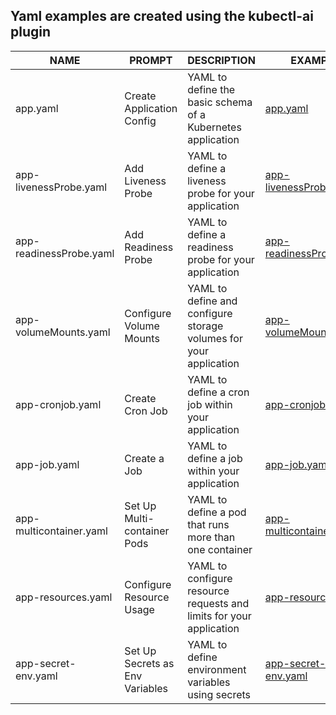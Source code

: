 ## Yaml examples are created using the kubectl-ai plugin




| NAME                        | PROMPT                             | DESCRIPTION                                                              | EXAMPLE                                     |
|-----------------------------|------------------------------------|--------------------------------------------------------------------------|---------------------------------------------|
| app.yaml                    | Create Application Config          | YAML to define the basic schema of a Kubernetes application              | [app.yaml](yaml/app.yaml)                 |
| app-livenessProbe.yaml      | Add Liveness Probe                 | YAML to define a liveness probe for your application                     | [app-livenessProbe.yaml](yaml/app-livenessProbe.yaml) |
| app-readinessProbe.yaml     | Add Readiness Probe                | YAML to define a readiness probe for your application                    | [app-readinessProbe.yaml](yaml/app-readinessProbe.yaml) |
| app-volumeMounts.yaml       | Configure Volume Mounts            | YAML to define and configure storage volumes for your application        | [app-volumeMounts.yaml](yaml/app-volumeMounts.yaml) |
| app-cronjob.yaml            | Create Cron Job                    | YAML to define a cron job within your application                        | [app-cronjob.yaml](yaml/app-cronjob.yaml) |
| app-job.yaml                | Create a Job                       | YAML to define a job within your application                             | [app-job.yaml](yaml/app-job.yaml) |
| app-multicontainer.yaml     | Set Up Multi-container Pods        | YAML to define a pod that runs more than one container                   | [app-multicontainer.yaml](yaml/app-multicontainer.yaml) |
| app-resources.yaml          | Configure Resource Usage           | YAML to configure resource requests and limits for your application      | [app-resources.yaml](yaml/app-resources.yaml) |
| app-secret-env.yaml         | Set Up Secrets as Env Variables    | YAML to define environment variables using secrets                       | [app-secret-env.yaml](yaml/app-secret-env.yaml) |